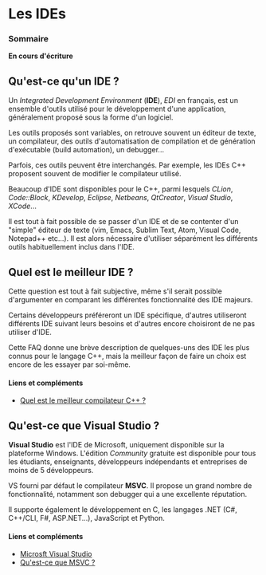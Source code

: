 # Les IDEs

### Sommaire

**En cours d'écriture**

## Qu'est-ce qu'un IDE ?

Un *Integrated Development Environment* (**IDE**), *EDI* en français, est un ensemble d'outils utilisé pour le développement d'une application, généralement proposé sous la forme d'un logiciel.

Les outils proposés sont variables, on retrouve souvent un éditeur de texte, un compilateur, des outils d'automatisation de compilation et de génération d'exécutable (build automation), un debugger...

Parfois, ces outils peuvent être interchangés. Par exemple, les IDEs C++ proposent souvent de modifier le compilateur utilisé.

Beaucoup d'IDE sont disponibles pour le C++, parmi lesquels  *CLion*, *Code::Block*, *KDevelop*, *Eclipse*, *Netbeans*, *QtCreator*, *Visual Studio*, *XCode*...

Il est tout à fait possible de se passer d'un IDE et de se contenter d'un "simple" éditeur de texte (vim, Emacs, Sublim Text, Atom, Visual Code, Notepad++ etc...). Il est alors nécessaire d'utiliser séparément les différents outils habituellement inclus dans l'IDE.

## Quel est le meilleur IDE ?

Cette question est tout à fait subjective, même s'il serait possible d'argumenter en comparant les différentes fonctionnalité des IDE majeurs.

Certains développeurs préféreront un IDE spécifique, d'autres utiliseront différents IDE suivant leurs besoins et d'autres encore choisiront de ne pas utiliser d'IDE.

Cette FAQ donne une brève description de quelques-uns des IDE les plus connus pour le langage C++, mais la meilleur façon de faire un choix est encore de les essayer par soi-même.

#### Liens et compléments
 - [Quel est le meilleur compilateur C++ ?](https://github.com/cpp-faq/cpp-faq/tree/develop/faq/fr-FR/.faq/404.md)

## Qu'est-ce que Visual Studio ?

**Visual Studio** est l'IDE de Microsoft, uniquement disponible sur la plateforme Windows. L'édition *Community* gratuite est disponible pour tous les étudiants, enseignants, développeurs indépendants et entreprises de moins de 5 développeurs.

VS fourni par défaut le compilateur **MSVC**. Il propose un grand nombre de fonctionnalité, notamment son debugger qui a une excellente réputation.

Il supporte également le développement en C, les langages .NET (C#, C++/CLI, F#, ASP.NET...), JavaScript et Python.

#### Liens et compléments
 - [Microsft Visual Studio](https://visualstudio.microsoft.com/fr/)
 - [Qu'est-ce que MSVC ?](https://github.com/cpp-faq/cpp-faq/tree/develop/faq/fr-FR/.faq/404.md)
